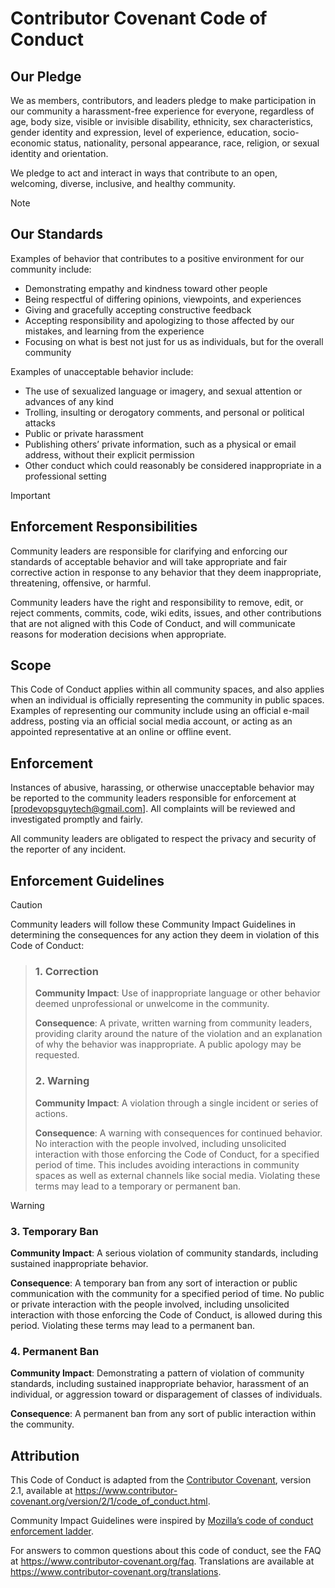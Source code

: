 # Contributor Covenant Code of Conduct

## Our Pledge

We as members, contributors, and leaders pledge to make participation in our community a harassment-free experience for everyone, regardless of age, body size, visible or invisible disability, ethnicity, sex characteristics, gender identity and expression, level of experience, education, socio-economic status, nationality, personal appearance, race, religion, or sexual identity and orientation.

We pledge to act and interact in ways that contribute to an open, welcoming, diverse, inclusive, and healthy community.

> [!NOTE]
>
> ## Our Standards
>
> Examples of behavior that contributes to a positive environment for our community include:
>
> * Demonstrating empathy and kindness toward other people
> * Being respectful of differing opinions, viewpoints, and experiences
> * Giving and gracefully accepting constructive feedback
> * Accepting responsibility and apologizing to those affected by our mistakes, and learning from the experience
> * Focusing on what is best not just for us as individuals, but for the overall community
>
> Examples of unacceptable behavior include:
>
> * The use of sexualized language or imagery, and sexual attention or advances of any kind
> * Trolling, insulting or derogatory comments, and personal or political attacks
> * Public or private harassment
> * Publishing others’ private information, such as a physical or email address, without their explicit permission
> * Other conduct which could reasonably be considered inappropriate in a professional setting

> [!IMPORTANT]
>
> ## Enforcement Responsibilities
>
> Community leaders are responsible for clarifying and enforcing our standards of acceptable behavior and will take appropriate and fair corrective action in response to any behavior that they deem inappropriate, threatening, offensive, or harmful.
>
> Community leaders have the right and responsibility to remove, edit, or reject comments, commits, code, wiki edits, issues, and other contributions that are not aligned with this Code of Conduct, and will communicate reasons for moderation decisions when appropriate.

## Scope

This Code of Conduct applies within all community spaces, and also applies when an individual is officially representing the community in public spaces. Examples of representing our community include using an official e-mail address, posting via an official social media account, or acting as an appointed representative at an online or offline event.

## Enforcement

Instances of abusive, harassing, or otherwise unacceptable behavior may be reported to the community leaders responsible for enforcement at [prodevopsguytech@gmail.com]. All complaints will be reviewed and investigated promptly and fairly.

All community leaders are obligated to respect the privacy and security of the reporter of any incident.

## Enforcement Guidelines

> [!CAUTION]
Community leaders will follow these Community Impact Guidelines in determining the consequences for any action they deem in violation of this Code of Conduct:
>
> ### 1. Correction
>
>**Community Impact**: Use of inappropriate language or other behavior deemed unprofessional or unwelcome in the community.
>
>**Consequence**: A private, written warning from community leaders, providing clarity around the nature of the violation and an explanation of why the behavior was inappropriate. A public apology may be requested.
>
> ### 2. Warning
>
> **Community Impact**: A violation through a single incident or series of actions.
>
> **Consequence**: A warning with consequences for continued behavior. No interaction with the people involved, including unsolicited interaction with those enforcing the Code of Conduct, for a specified period of time. This includes avoiding interactions in community spaces as well as external channels like social media. Violating these terms may lead to a temporary or permanent ban.

> [!WARNING]
>
> ### 3. Temporary Ban
>
>**Community Impact**: A serious violation of community standards, including sustained inappropriate behavior.
>
> **Consequence**: A temporary ban from any sort of interaction or public communication with the community for a specified period of time. No public or private interaction with the people involved, including unsolicited interaction with those enforcing the Code of Conduct, is allowed during this period. Violating these terms may lead to a permanent ban.
>
> ### 4. Permanent Ban
>
> **Community Impact**: Demonstrating a pattern of violation of community standards, including sustained inappropriate behavior, harassment of an individual, or aggression toward or disparagement of classes of individuals.
>
> **Consequence**: A permanent ban from any sort of public interaction within the community.

## Attribution

This Code of Conduct is adapted from the [Contributor Covenant](https://www.contributor-covenant.org), version 2.1, available at <https://www.contributor-covenant.org/version/2/1/code_of_conduct.html>.

Community Impact Guidelines were inspired by [Mozilla’s code of conduct enforcement ladder](https://github.com/mozilla/diversity).

For answers to common questions about this code of conduct, see the FAQ at <https://www.contributor-covenant.org/faq>. Translations are available at <https://www.contributor-covenant.org/translations>.
